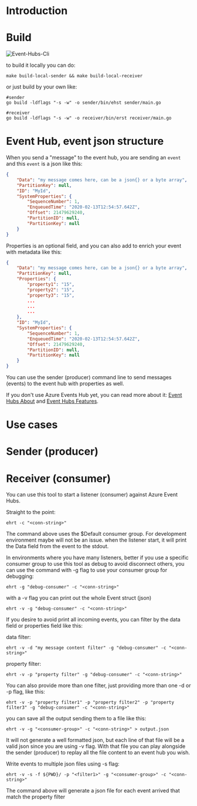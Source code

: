 # Introduction

# Build
![Event-Hubs-Cli](https://github.com/azure-open-tools/event-hubs-cli/workflows/Event-Hubs-Cli/badge.svg)

to build it locally you can do:
```shell script
make build-local-sender && make build-local-receiver
```

or just build by your own like:
```shell script
#sender
go build -ldflags "-s -w" -o sender/bin/ehst sender/main.go

#receiver
go build -ldflags "-s -w" -o receiver/bin/erst receiver/main.go
```

# Event Hub, event json structure

When you send a "message" to the event hub, you are sending an ```event``` and this ```event``` is a json like this:

```json
{
    "Data": "my message comes here, can be a json{} or a byte array",
    "PartitionKey": null,
    "ID": "MyId",
    "SystemProperties": {
        "SequenceNumber": 1,
        "EnqueuedTime": "2020-02-13T12:54:57.642Z",
        "Offset": 21479629240,
        "PartitionID": null,
        "PartitionKey": null
    }
}
```

Properties is an optional field, and you can also add to enrich your event with metadata like this:

```json
{
    "Data": "my message comes here, can be a json{} or a byte array",
    "PartitionKey": null,
    "Properties": {
        "property1": "15",
        "property2": "15",
        "property3": "15",
        ...
        ...
        ...
    },
    "ID": "MyId",
    "SystemProperties": {
        "SequenceNumber": 1,
        "EnqueuedTime": "2020-02-13T12:54:57.642Z",
        "Offset": 21479629240,
        "PartitionID": null,
        "PartitionKey": null
    }
}
```

You can use the sender (producer) command line to send messages (events) to the event hub with properties as well.

If you don't use Azure Events Hub yet, you can read more about it: [Event Hubs About](https://docs.microsoft.com/en-us/azure/event-hubs/event-hubs-about) and
[Event Hubs Features](https://docs.microsoft.com/en-us/azure/event-hubs/event-hubs-features).

# Use cases

# Sender (producer)

# Receiver (consumer)

You can use this tool to start a listener (consumer) against Azure Event Hubs.

Straight to the point:

```shell script
ehrt -c "<conn-string>" 
```

The command above uses the $Default consumer group. For development environment maybe will not be an issue.
when the listener start, it will print the Data field from the event to the stdout.

In environments where you have many listeners, better if you use a specific consumer group to use this tool as debug 
to avoid disconnect others, you can use the command with -g flag to use your consumer group for debugging:
```shell script
ehrt -g "debug-consumer" -c "<conn-string>" 
```

with a -v flag you can print out the whole Event struct (json)
```shell script
ehrt -v -g "debug-consumer" -c "<conn-string>" 
```
If you desire to avoid print all incoming events, you can filter by the data field or properties field like this:

data filter:
```shell script
ehrt -v -d "my message content filter" -g "debug-consumer" -c "<conn-string>"
```
property filter:
```shell script
ehrt -v -p "property filter" -g "debug-consumer" -c "<conn-string>"
```

You can also provide more than one filter, just providing more than one -d or -p flag, like this:
```shell script
ehrt -v -p "property filter1" -p "property filter2" -p "property filter3" -g "debug-consumer" -c "<conn-string>"
```
you can save all the output sending them to a file like this:
```shell script
ehrt -v -g "<consumer-group>" -c "<conn-string>" > output.json
```
It will not generate a well formatted json, but each line of that file will be a valid json since you are using -v flag.
With that file you can play alongside the sender (producer) to replay all the file content to an event hub you wish.

Write events to multiple json files using -s flag:
```shell script
ehrt -v -s -f ${PWD}/ -p "<filter1>" -g "<consumer-group>" -c "<conn-string>"
```
The command above will generate a json file for each event arrived that match the property filter
